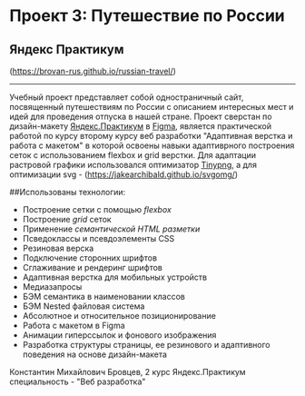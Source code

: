 # Проект 3: Путешествие по России
## Яндекс Практикум
(https://brovan-rus.github.io/russian-travel/)
***

Учебный проект представляет собой одностраничный сайт, посвященный путешествиям по России с описанием интересных мест и идей для проведения отпуска в нашей стране. Проект сверстан по дизайн-макету [Яндекс.Практикум](https://praktikum.yandex.ru/) в [Figma](https://figma.com/), является практической работой по курсу второму курсу веб разработки "Адаптивная верстка и работа с макетом" в которой освоены навыки адаптиврного построения сеток с использованием flexbox и grid верстки. Для адаптации растровой графики использовался оптимизатор [Tinypng](https://tinypng.com/), а для оптимизации svg - (https://jakearchibald.github.io/svgomg/)

##Использованы технологии:

* Построение сетки с помощью *flexbox*
* Построение *grid* сеток
* Применение *семантической HTML разметки*
* Псведоклассы и псевдоэлементы CSS
* Резиновая верска
* Подключение сторонних шрифтов
* Сглаживание и рендеринг шрифтов
* Адаптивная верстка для мобильных устройств
* Медиазапросы
* БЭМ семантика в наименовании классов
* БЭМ Nested файловая система
* Абсолютное и относительное позиционирование
* Работа с макетом в Figma
* Анимации гиперссылок и фонового изображения
* Разработка структуры страницы, ее резинового и адаптивного поведения на основе дизайн-макета

Константин Михайлович Бровцев, 2 курс Яндекс.Практикум специальность - "Веб разработка"

